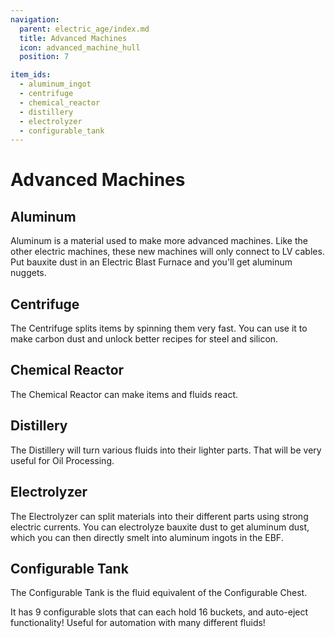 ```yaml
---
navigation:
  parent: electric_age/index.md
  title: Advanced Machines
  icon: advanced_machine_hull
  position: 7

item_ids:
  - aluminum_ingot
  - centrifuge
  - chemical_reactor
  - distillery
  - electrolyzer
  - configurable_tank
---
```


# Advanced Machines

## Aluminum

<ItemGrid>
  <ItemIcon id="aluminum_ingot" />
</ItemGrid>

Aluminum is a material used to make more advanced machines. Like the other electric machines, these new machines will only connect to LV cables. Put bauxite dust in an Electric Blast Furnace and you'll get aluminum nuggets.

## Centrifuge

<Recipe id="modern_industrialization:electric_age/machine/centrifuge_asbl"/>

The Centrifuge splits items by spinning them very fast. You can use it to make carbon dust and unlock better recipes for steel and silicon.

## Chemical Reactor

<Recipe id="modern_industrialization:electric_age/machine/chemical_reactor_asbl"/>

The Chemical Reactor can make items and fluids react.

## Distillery

<Recipe id="modern_industrialization:electric_age/machine/distillery_asbl"/>

The Distillery will turn various fluids into their lighter parts. That will be very useful for Oil Processing.

## Electrolyzer

<Recipe id="modern_industrialization:electric_age/machine/electrolyzer_asbl"/>

The Electrolyzer can split materials into their different parts using strong electric currents. You can electrolyze bauxite dust to get aluminum dust, which you can then directly smelt into aluminum ingots in the EBF.

## Configurable Tank

<Recipe id="modern_industrialization:electric_age/machine/configurable_tank_asbl"/>

The Configurable Tank is the fluid equivalent of the Configurable Chest.

It has 9 configurable slots that can each hold 16 buckets, and auto-eject functionality! Useful for automation with many different fluids!
